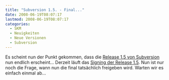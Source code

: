 ```yaml
---
title: "Subversion 1.5. - Final..."
date: 2008-06-19T08:07:17
lastmod: 2008-06-19T08:07:17
categories:
  - SKM
  - Neuigkeiten
  - Neue Versionen
  - Subversion
---
```

Es scheint nun der Punkt gekommen, dass die <a href="http://subversion.tigris.org"  title="Release 1.5">Release 1.5 von Subversion</a> nun endlich erscheint... Derzeit läuft das <a href="http://svn.haxx.se/dev/archive-2008-06/0770.shtml"  title="Release 1.5 Signing">Signing der Release 1.5</a>. Nun ist nur noch die Frage, wann nun die final tatsächlich freigeben wird. Warten wir es einfach einmal ab...

